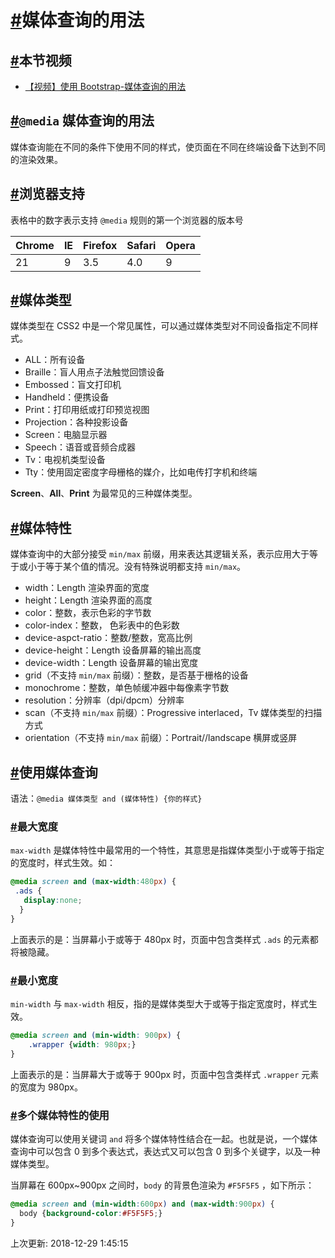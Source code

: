 # [#](https://funtl.com/zh/bootstrap/媒体查询的用法.html#媒体查询的用法)媒体查询的用法

## [#](https://funtl.com/zh/bootstrap/媒体查询的用法.html#本节视频)本节视频

- [【视频】使用 Bootstrap-媒体查询的用法](https://www.bilibili.com/video/av24482488/)

## [#](https://funtl.com/zh/bootstrap/媒体查询的用法.html#media-媒体查询的用法)`@media` 媒体查询的用法

媒体查询能在不同的条件下使用不同的样式，使页面在不同在终端设备下达到不同的渲染效果。

## [#](https://funtl.com/zh/bootstrap/媒体查询的用法.html#浏览器支持)浏览器支持

表格中的数字表示支持 `@media` 规则的第一个浏览器的版本号

| Chrome | IE   | Firefox | Safari | Opera |
| ------ | ---- | ------- | ------ | ----- |
| 21     | 9    | 3.5     | 4.0    | 9     |

## [#](https://funtl.com/zh/bootstrap/媒体查询的用法.html#媒体类型)媒体类型

媒体类型在 CSS2 中是一个常见属性，可以通过媒体类型对不同设备指定不同样式。

- ALL：所有设备
- Braille：盲人用点子法触觉回馈设备
- Embossed：盲文打印机
- Handheld：便携设备
- Print：打印用纸或打印预览视图
- Projection：各种投影设备
- Screen：电脑显示器
- Speech：语音或音频合成器
- Tv：电视机类型设备
- Tty：使用固定密度字母栅格的媒介，比如电传打字机和终端

**Screen**、**All**、**Print** 为最常见的三种媒体类型。

## [#](https://funtl.com/zh/bootstrap/媒体查询的用法.html#媒体特性)媒体特性

媒体查询中的大部分接受 `min/max` 前缀，用来表达其逻辑关系，表示应用大于等于或小于等于某个值的情况。没有特殊说明都支持 `min/max`。

- width：Length 渲染界面的宽度
- height：Length 渲染界面的高度
- color：整数，表示色彩的字节数
- color-index：整数， 色彩表中的色彩数
- device-aspct-ratio：整数/整数，宽高比例
- device-height：Length 设备屏幕的输出高度
- device-width：Length 设备屏幕的输出宽度
- grid（不支持 `min/max` 前缀）：整数，是否基于栅格的设备
- monochrome：整数，单色帧缓冲器中每像素字节数
- resolution：分辨率（dpi/dpcm）分辨率
- scan（不支持 `min/max` 前缀）：Progressive interlaced，Tv 媒体类型的扫描方式
- orientation（不支持 `min/max` 前缀）：Portrait//landscape 横屏或竖屏

## [#](https://funtl.com/zh/bootstrap/媒体查询的用法.html#使用媒体查询)使用媒体查询

语法：`@media 媒体类型 and (媒体特性) {你的样式}`

### [#](https://funtl.com/zh/bootstrap/媒体查询的用法.html#最大宽度)最大宽度

`max-width` 是媒体特性中最常用的一个特性，其意思是指媒体类型小于或等于指定的宽度时，样式生效。如：

```css
@media screen and (max-width:480px) {
 .ads {
   display:none;
  }
}
```

上面表示的是：当屏幕小于或等于 480px 时，页面中包含类样式 `.ads` 的元素都将被隐藏。

### [#](https://funtl.com/zh/bootstrap/媒体查询的用法.html#最小宽度)最小宽度

`min-width` 与 `max-width` 相反，指的是媒体类型大于或等于指定宽度时，样式生效。

```css
@media screen and (min-width: 900px) {
    .wrapper {width: 980px;}
}
```

上面表示的是：当屏幕大于或等于 900px 时，页面中包含类样式 `.wrapper` 元素的宽度为 980px。

### [#](https://funtl.com/zh/bootstrap/媒体查询的用法.html#多个媒体特性的使用)多个媒体特性的使用

媒体查询可以使用关键词 `and` 将多个媒体特性结合在一起。也就是说，一个媒体查询中可以包含 0 到多个表达式，表达式又可以包含 0 到多个关键字，以及一种媒体类型。

当屏幕在 600px~900px 之间时，`body` 的背景色渲染为 `#F5F5F5` ，如下所示：

```css
@media screen and (min-width:600px) and (max-width:900px) {
  body {background-color:#F5F5F5;}
}
```

上次更新: 2018-12-29 1:45:15